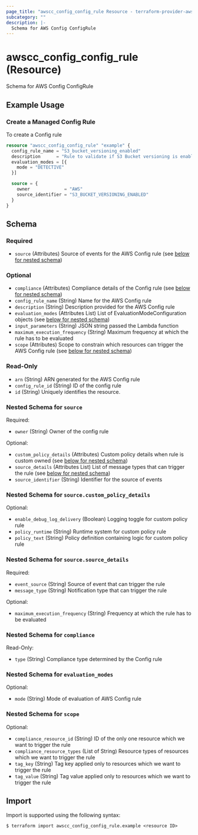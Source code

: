 ```yaml
---
page_title: "awscc_config_config_rule Resource - terraform-provider-awscc"
subcategory: ""
description: |-
  Schema for AWS Config ConfigRule
---
```


# awscc_config_config_rule (Resource)

Schema for AWS Config ConfigRule
## Example Usage

### Create a Managed Config Rule 
To create a Config rule
```terraform
resource "awscc_config_config_rule" "example" {
  config_rule_name = "S3_bucket_versioning_enabled"
  description      = "Rule to validate if S3 Bucket versioning is enabled"
  evaluation_modes = [{
    mode = "DETECTIVE"
  }]

  source = {
    owner             = "AWS"
    source_identifier = "S3_BUCKET_VERSIONING_ENABLED"
  }
}
```

<!-- schema generated by tfplugindocs -->
## Schema

### Required

- `source` (Attributes) Source of events for the AWS Config rule (see [below for nested schema](#nestedatt--source))

### Optional

- `compliance` (Attributes) Compliance details of the Config rule (see [below for nested schema](#nestedatt--compliance))
- `config_rule_name` (String) Name for the AWS Config rule
- `description` (String) Description provided for the AWS Config rule
- `evaluation_modes` (Attributes List) List of EvaluationModeConfiguration objects (see [below for nested schema](#nestedatt--evaluation_modes))
- `input_parameters` (String) JSON string passed the Lambda function
- `maximum_execution_frequency` (String) Maximum frequency at which the rule has to be evaluated
- `scope` (Attributes) Scope to constrain which resources can trigger the AWS Config rule (see [below for nested schema](#nestedatt--scope))

### Read-Only

- `arn` (String) ARN generated for the AWS Config rule
- `config_rule_id` (String) ID of the config rule
- `id` (String) Uniquely identifies the resource.

<a id="nestedatt--source"></a>
### Nested Schema for `source`

Required:

- `owner` (String) Owner of the config rule

Optional:

- `custom_policy_details` (Attributes) Custom policy details when rule is custom owned (see [below for nested schema](#nestedatt--source--custom_policy_details))
- `source_details` (Attributes List) List of message types that can trigger the rule (see [below for nested schema](#nestedatt--source--source_details))
- `source_identifier` (String) Identifier for the source of events

<a id="nestedatt--source--custom_policy_details"></a>
### Nested Schema for `source.custom_policy_details`

Optional:

- `enable_debug_log_delivery` (Boolean) Logging toggle for custom policy rule
- `policy_runtime` (String) Runtime system for custom policy rule
- `policy_text` (String) Policy definition containing logic for custom policy rule


<a id="nestedatt--source--source_details"></a>
### Nested Schema for `source.source_details`

Required:

- `event_source` (String) Source of event that can trigger the rule
- `message_type` (String) Notification type that can trigger the rule

Optional:

- `maximum_execution_frequency` (String) Frequency at which the rule has to be evaluated



<a id="nestedatt--compliance"></a>
### Nested Schema for `compliance`

Read-Only:

- `type` (String) Compliance type determined by the Config rule


<a id="nestedatt--evaluation_modes"></a>
### Nested Schema for `evaluation_modes`

Optional:

- `mode` (String) Mode of evaluation of AWS Config rule


<a id="nestedatt--scope"></a>
### Nested Schema for `scope`

Optional:

- `compliance_resource_id` (String) ID of the only one resource which we want to trigger the rule
- `compliance_resource_types` (List of String) Resource types of resources which we want to trigger the rule
- `tag_key` (String) Tag key applied only to resources which we want to trigger the rule
- `tag_value` (String) Tag value applied only to resources which we want to trigger the rule

## Import

Import is supported using the following syntax:

```shell
$ terraform import awscc_config_config_rule.example <resource ID>
```